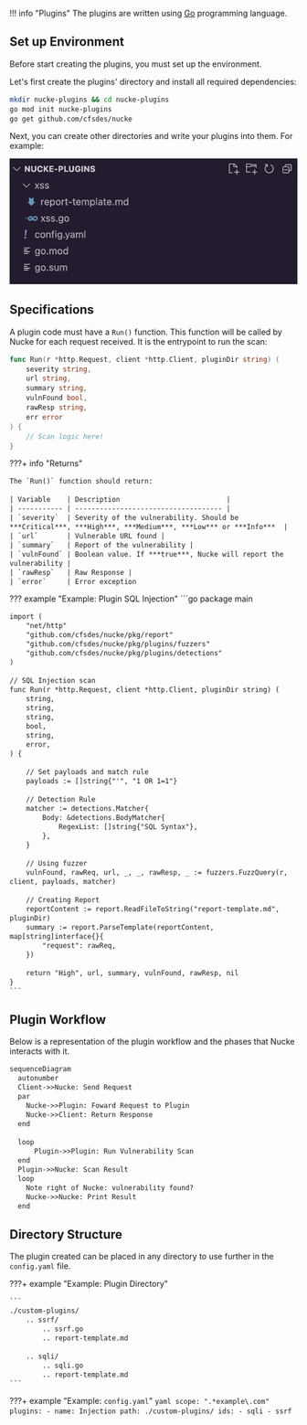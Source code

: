 !!! info "Plugins"
    The plugins are written using [Go](https://go.dev/) programming language.

## Set up Environment

Before start creating the plugins, you must set up the environment.

Let's first create the plugins' directory and install all required dependencies:

```bash
mkdir nucke-plugins && cd nucke-plugins
go mod init nucke-plugins
go get github.com/cfsdes/nucke
```

Next, you can create other directories and write your plugins into them. For example:

![](../assets/images/plugins-structure.png)

## Specifications

A plugin code must have a `Run()` function. This function will be called by Nucke for each request received. It is the entrypoint to run the scan:

```go
func Run(r *http.Request, client *http.Client, pluginDir string) (
    severity string, 
    url string, 
    summary string, 
    vulnFound bool, 
    rawResp string,
    err error
) {
    // Scan logic here!
}
```

???+ info "Returns"

    The `Run()` function should return:
    
    | Variable    | Description                          |
    | ----------- | ------------------------------------ |
    | `severity`  | Severity of the vulnerability. Should be ***Critical***, ***High***, ***Medium***, ***Low*** or ***Info***  |
    | `url`       | Vulnerable URL found |
    | `summary`   | Report of the vulnerability |
    | `vulnFound` | Boolean value. If ***true***, Nucke will report the vulnerability |
    | `rawResp`   | Raw Response |
    | `error`     | Error exception


??? example "Example: Plugin SQL Injection"
    ```go
    package main

    import (
        "net/http"
        "github.com/cfsdes/nucke/pkg/report"
        "github.com/cfsdes/nucke/pkg/plugins/fuzzers"
        "github.com/cfsdes/nucke/pkg/plugins/detections"
    )

    // SQL Injection scan
    func Run(r *http.Request, client *http.Client, pluginDir string) (
        string, 
        string, 
        string, 
        bool, 
        string,
        error,
    ) {

        // Set payloads and match rule
        payloads := []string{"'", "1 OR 1=1"}

        // Detection Rule
        matcher := detections.Matcher{
            Body: &detections.BodyMatcher{
                RegexList: []string{"SQL Syntax"},
            },
        }

        // Using fuzzer
        vulnFound, rawReq, url, _, _, rawResp, _ := fuzzers.FuzzQuery(r, client, payloads, matcher)

        // Creating Report
        reportContent := report.ReadFileToString("report-template.md", pluginDir)
        summary := report.ParseTemplate(reportContent, map[string]interface{}{
            "request": rawReq,
        })

        return "High", url, summary, vulnFound, rawResp, nil
    }
    ```

## Plugin Workflow

Below is a representation of the plugin workflow and the phases that Nucke interacts with it. 
``` mermaid
sequenceDiagram
  autonumber
  Client->>Nucke: Send Request
  par
    Nucke->>Plugin: Foward Request to Plugin
    Nucke->>Client: Return Response
  end

  loop
      Plugin->>Plugin: Run Vulnerability Scan
  end
  Plugin->>Nucke: Scan Result
  loop
    Note right of Nucke: vulnerability found?
    Nucke->>Nucke: Print Result
  end
```


## Directory Structure

The plugin created can be placed in any directory to use further in the `config.yaml` file.

???+ example "Example: Plugin Directory"

    ```
    ./custom-plugins/
        .. ssrf/
            .. ssrf.go
            .. report-template.md

        .. sqli/
            .. sqli.go
            .. report-template.md
    ```

???+ example "Example: `config.yaml`"
    ```yaml
    scope: ".*example\.com"
    plugins:
    - name: Injection
      path: ./custom-plugins/
      ids:
      - sqli
      - ssrf
    ```
